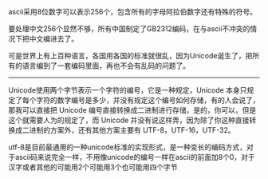 ascii采用8位数字可以表示256个，包含所有的字母阿拉伯数字还有特殊的符号。

要处理中文256个显然不够，所有中国制定了GB2312编码，在与ascii不冲突的情况下把中文编进去了。

可是世界上有上百种语言，各国用各国的标准就很乱，因为Unicode诞生了，把所有的语言编到了一套编码里面，再也不会有乱码的问题了。

---

Unicode使用两个字节表示一个字符的编号，它是一种规定，Unicode 本身只规定了每个字符的数字编号是多少，并没有规定这个编号如何存储，有的人会说了，那我可以直接把 Unicode 编号直接转换成二进制进行存储，是的，你可以，但是这个就需要人为的规定了，而 Unicode 并没有说这样弄，因为除了你这种直接转换成二进制的方案外，还有其他方案主要有 UTF-8，UTF-16，UTF-32。

utf-8是目前最通用的一种unicode标准的实现形式，是一种变长的编码方式，对于ascii码来说完全一样，不用像unicode的编号一样在ascii的前面加8个0，对于汉字或者其他的可能用2个可能用3个也可能用四个字节